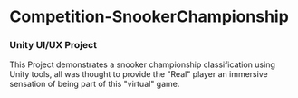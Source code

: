 # Competition-SnookerChampionship
### Unity UI/UX Project

This Project demonstrates a snooker championship classification using Unity tools, all was thought to provide the "Real" player an immersive sensation of being part of this "virtual" game.

